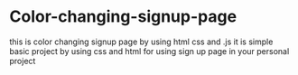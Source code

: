 # Color-changing-signup-page
this is color changing signup page by using html css and .js
it is simple basic project by using css and html for using sign up page in your personal project
